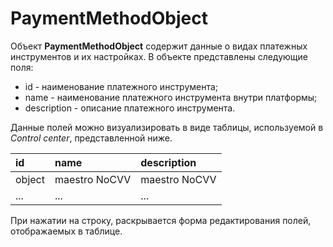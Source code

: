 # PaymentMethodObject
Объект **PaymentMethodObject** содержит данные о видах платежных инструментов и их настройках. В объекте представлены следующие поля:
* id - наименование платежного инструмента;
* name - наименование платежного инструмента внутри платформы;
* description - описание платежного инструмента.

Данные полей можно визуализировать в виде таблицы, используемой в *Control center*, представленной ниже.

| id | name | description | 
|:---| :--- | :---        |
|object | maestro NoCVV | maestro NoCVV |
| ... | ... | ...         |

При нажатии на строку, раскрывается форма редактирования полей, отображаемых в таблице.